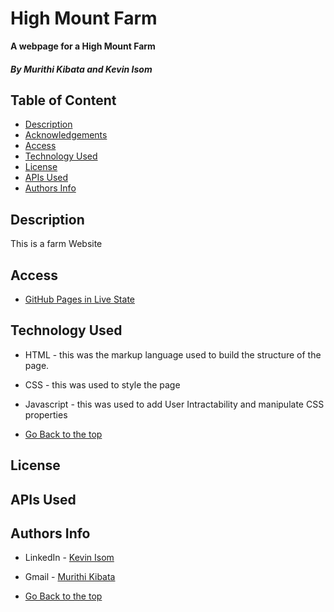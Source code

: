 
# High Mount Farm
**A webpage for a High Mount Farm**

##### By Murithi Kibata and Kevin Isom

## Table of Content

+ [Description](#description)
+ [Acknowledgements](#acknowledgements)
+ [Access](#access)
+ [Technology Used](#technology-used)
+ [License](#license)
+ [APIs Used](#apis-used)
+ [Authors Info](#author-Info)

## Description
<p>This is a farm Website</p>

## Access
- [GitHub Pages in Live State](#)

## Technology Used
* HTML - this was the markup language used to build the structure of the page.

* CSS - this was used to style the page 

* Javascript - this was used to add User Intractability and manipulate CSS properties 

* [Go Back to the top](#high-mount-farm)

## License




## APIs Used



## Authors Info
* LinkedIn - [Kevin Isom](https://www.linkedin.com/in/kevin-isom-a58bb3201/)
* Gmail - [Murithi Kibata](#)

* [Go Back to the top](#high-mount-farm)
